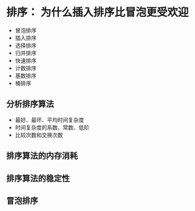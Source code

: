 # 排序： 为什么插入排序比冒泡更受欢迎

* 冒泡排序
* 插入排序
* 选择排序
* 归并排序
* 快速排序
* 计数排序
* 基数排序
* 桶排序

## 分析排序算法

* 最好、最坏、平均时间复杂度
* 时间复杂度的系数、常数、低阶
* 比较次数和交换次数

## 排序算法的内存消耗

## 排序算法的稳定性

## 冒泡排序